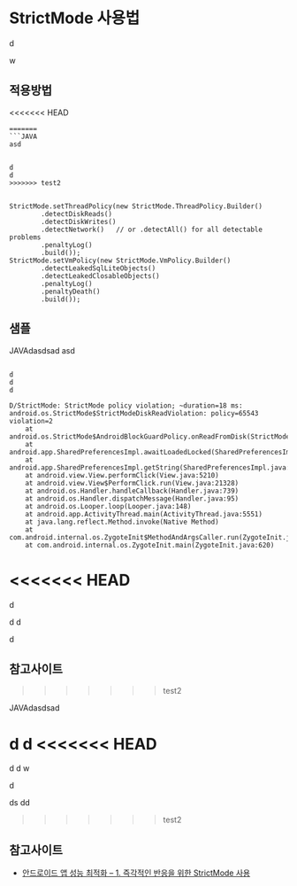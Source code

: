 # StrictMode 사용법

d

w


## 적용방법
<<<<<<< HEAD
```JAVAdasdsad
=======
```JAVA
asd


d
d
>>>>>>> test2


StrictMode.setThreadPolicy(new StrictMode.ThreadPolicy.Builder()
        .detectDiskReads()
        .detectDiskWrites()
        .detectNetwork()   // or .detectAll() for all detectable problems
        .penaltyLog()
        .build());
StrictMode.setVmPolicy(new StrictMode.VmPolicy.Builder()
        .detectLeakedSqlLiteObjects()
        .detectLeakedClosableObjects()
        .penaltyLog()
        .penaltyDeath()
        .build());
```

## 샘플
JAVAdasdsad
asd
```

d
d
d

D/StrictMode: StrictMode policy violation; ~duration=18 ms: android.os.StrictMode$StrictModeDiskReadViolation: policy=65543 violation=2
    at android.os.StrictMode$AndroidBlockGuardPolicy.onReadFromDisk(StrictMode.java:1263)
    at android.app.SharedPreferencesImpl.awaitLoadedLocked(SharedPreferencesImpl.java:203)
    at android.app.SharedPreferencesImpl.getString(SharedPreferencesImpl.java:224)
    at android.view.View.performClick(View.java:5210)
    at android.view.View$PerformClick.run(View.java:21328)
    at android.os.Handler.handleCallback(Handler.java:739)
    at android.os.Handler.dispatchMessage(Handler.java:95)
    at android.os.Looper.loop(Looper.java:148)
    at android.app.ActivityThread.main(ActivityThread.java:5551)
    at java.lang.reflect.Method.invoke(Native Method)
    at com.android.internal.os.ZygoteInit$MethodAndArgsCaller.run(ZygoteInit.java:730)
    at com.android.internal.os.ZygoteInit.main(ZygoteInit.java:620)
```

<<<<<<< HEAD
=======
d

d
d

d

## 참고사이트
>>>>>>> test2


JAVAdasdsad

d
d
<<<<<<< HEAD
=======
d
d
w

d


ds
dd


>>>>>>> test2

## 참고사이트
* [안드로이드 앱 성능 최적화 – 1. 즉각적인 반응을 위한 StrictMode 사용](http://www.kmshack.kr/2013/04/%EC%95%88%EB%93%9C%EB%A1%9C%EC%9D%B4%EB%93%9C-%EC%95%B1-%EC%84%B1%EB%8A%A5-%EC%B5%9C%EC%A0%81%ED%99%94-1-%EC%A6%89%EA%B0%81%EC%A0%81%EC%9D%B8-%EB%B0%98%EC%9D%91%EC%9D%84-%EC%9C%84%ED%95%9C-strictmode/)
